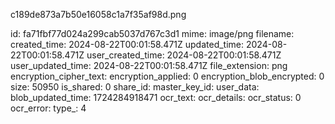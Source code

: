 c189de873a7b50e16058c1a7f35af98d.png

id: fa71fbf77d024a299cab5037d767c3d1
mime: image/png
filename: 
created_time: 2024-08-22T00:01:58.471Z
updated_time: 2024-08-22T00:01:58.471Z
user_created_time: 2024-08-22T00:01:58.471Z
user_updated_time: 2024-08-22T00:01:58.471Z
file_extension: png
encryption_cipher_text: 
encryption_applied: 0
encryption_blob_encrypted: 0
size: 50950
is_shared: 0
share_id: 
master_key_id: 
user_data: 
blob_updated_time: 1724284918471
ocr_text: 
ocr_details: 
ocr_status: 0
ocr_error: 
type_: 4